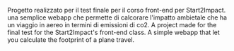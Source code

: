Progetto realizzato per il test finale per il corso front-end per Start2Impact. una semplice webapp che permette di calcorare l'impatto ambietale che ha un viaggio in aereo in termini di emissioni di co2.
A project made for the final test for the Start2Impact's front-end class. A simple webapp that let you calculate the footprint of a plane travel.
